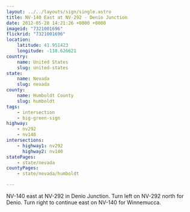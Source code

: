 ```yaml
---
layout: ../../layouts/sign/single.astro
title: NV-140 East at NV-292 - Denio Junction
date: 2012-05-28 14:21:26 +0000 +0000
imageid: "7321001696"
flickrid: "7321001696"
location:
    latitude: 41.951423
    longitude: -118.626621
country:
    name: United States
    slug: united-states
state:
    name: Nevada
    slug: nevada
county:
    name: Humboldt County
    slug: humboldt
tags:
    - intersection
    - big-green-sign
highway:
    - nv292
    - nv140
intersections:
    - highway1: nv292
      highway2: nv140
statePages:
    - state/nevada
countyPages:
    - state/nevada/humboldt

---
```

NV-140 east at NV-292 in Denio Junction.  Turn left on NV-292 north for Denio.  Turn right to continue east on NV-140 for Winnemucca.